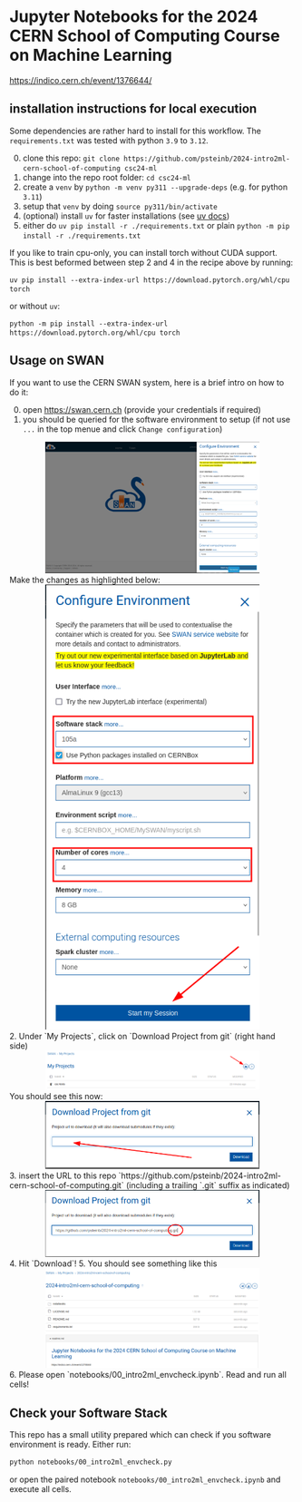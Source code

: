 # Jupyter Notebooks for the 2024 CERN School of Computing Course on Machine Learning

https://indico.cern.ch/event/1376644/

## installation instructions for local execution

Some dependencies are rather hard to install for this workflow. The `requirements.txt` was tested with python `3.9` to `3.12`. 

0. clone this repo: `git clone https://github.com/psteinb/2024-intro2ml-cern-school-of-computing csc24-ml`
1. change into the repo root folder: `cd csc24-ml`
2. create a `venv` by `python -m venv py311 --upgrade-deps` (e.g. for python `3.11`)
3. setup that `venv` by doing `source py311/bin/activate`
4. (optional) install `uv` for faster installations (see [uv docs](https://github.com/astral-sh/uv))
5. either do `uv pip install -r ./requirements.txt` or plain `python -m pip install -r ./requirements.txt`

If you like to train cpu-only, you can install torch without CUDA support. This is best beformed between step 2 and 4 in the recipe above by running:
```shell
uv pip install --extra-index-url https://download.pytorch.org/whl/cpu torch
```
or without `uv`:
```shell
python -m pip install --extra-index-url https://download.pytorch.org/whl/cpu torch
```

## Usage on SWAN

If you want to use the CERN SWAN system, here is a brief intro on how to do it:

0. open https://swan.cern.ch (provide your credentials if required)
1. you should be queried for the software environment to setup (if not use `...` in the top menue and click `Change configuration`)  
<div style="display: block;margin-left: auto;margin-right: auto;width: 75%;"><img src="notebooks/img/swan-00-env-defaults.png" alt="default SWAN software environment"></div>  
Make the changes as highlighted below:  
<div style="display: block;margin-left: auto;margin-right: auto;width: 75%;"><img src="notebooks/img/swan-00-env-changes.png" alt="edited SWAN software environment"></div>
2. Under `My Projects`, click on `Download Project from git` (right hand side)  
<div style="display: block;margin-left: auto;margin-right: auto;width: 75%;"><img src="notebooks/img/swan-01-landing.png" alt="SWAN projects landing page"></div>  
You should see this now:  
<div style="display: block;margin-left: auto;margin-right: auto;width: 75%;"><img src="notebooks/img/swan-02-gitproject-empty.png" alt="SWAN git project URL"></div>  
3. insert the URL to this repo `https://github.com/psteinb/2024-intro2ml-cern-school-of-computing.git` (including a trailing `.git` suffix as indicated)  
<div style="display: block;margin-left: auto;margin-right: auto;width: 75%;"><img src="notebooks/img/swan-02-gitproject-filled-suffix.png" alt="SWAN git project filled correctly"></div>  
4. Hit `Download`! 
5. You should see something like this   
<div style="display: block;margin-left: auto;margin-right: auto;width: 75%;"><img src="notebooks/img/swan-03-repo-ready.png" alt="SWAN git project correctly downloaded"></div>  
6. Please open `notebooks/00_intro2ml_envcheck.ipynb`. Read and run all cells!

## Check your Software Stack

This repo has a small utility prepared which can check if you software environment is ready. Either run:
``` bash
python notebooks/00_intro2ml_envcheck.py
```
or open the paired notebook `notebooks/00_intro2ml_envcheck.ipynb` and execute all cells.
